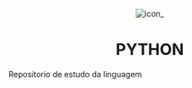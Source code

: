  
 
<div align="center">

![icon_](https://user-images.githubusercontent.com/61427998/230957822-61c3d9bd-dc48-44d2-87d8-30a4c1ce61d0.png)

</div>


<div align="center">

 <h1>PYTHON</h1>

</div>


Repositorio de estudo da linguagem



